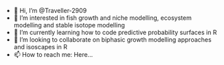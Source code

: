 - 👋 Hi, I’m @Traveller-2909
- 👀 I’m interested in fish growth and niche modelling, ecosystem modelling and stable isotope modelling
- 🌱 I’m currently learning how to code predictive probability surfaces in R
- 💞️ I’m looking to collaborate on biphasic growth modelling approaches and isoscapes in R
- 📫 How to reach me: Here...

<!---
Traveller-2909/Traveller-2909 is a ✨ special ✨ repository because its `README.md` (this file) appears on your GitHub profile.
You can click the Preview link to take a look at your changes.
--->
